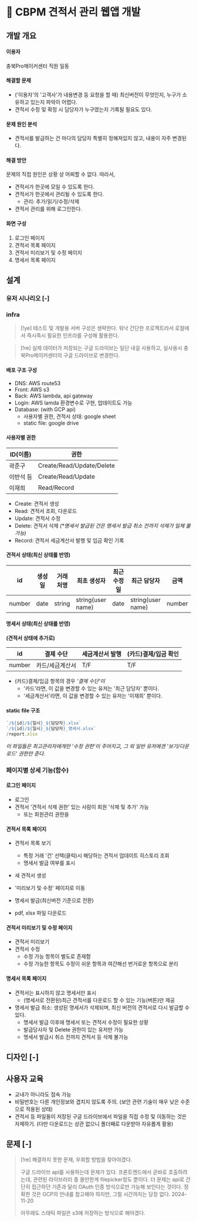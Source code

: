 # 󰏢 CBPM 견적서 관리 웹앱 개발


## 개발 개요

#### 이용자

충북Pro메이커센터 직원 일동

#### 해결할 문제

- ('이용자'의 '고객사'가 내용변경 등 요청을 할 때) 최신버전이 무엇인지, 누구가 소유하고 있는지 파악이 어렵다.
- 견적서 수정 및 확정 시 담당자가 누구였는지 기록될 필요도 있다.

#### 문제 원인 분석

- 견적서를 발급하는 건 마다의 담당자 특별히 정해져있지 않고, 내용이 자주 변경된다.

#### 해결 방안

문제의 직접 원인은 상황 상 어찌할 수 없다. 따라서,

- 견적서가 한곳에 모일 수 있도록 한다.
- 견적서가 한곳에서 관리될 수 있도록 한다.
  - 관리: 추가/읽기/수정/삭제
- 견적서 관리를 위해 로그인한다.

#### 화면 구성

1. 로그인 페이지
2. 견적서 목록 페이지
3. 견적서 미리보기 및 수정 페이지
4. 명세서 목록 페이지


## 설계

### 유저 시나리오 [-]


### infra

> [!ye] 테스트 및 개발용 서버 구성은 생략한다. 워낙 간단한 프로젝트라서 로컬에서 즉시즉시 필요한 인프라를 구성해 활용한다.

> [!re] 실제 데이터가 저장되는 구글 드라이브는 일단 내걸 사용하고, 실사용시 충북Pro메이커센터의 구글 드라이브로 변경한다.

#### 배포 구조 구성

- DNS: AWS route53
- Front: AWS s3
- Back: AWS lambda, api gateway
- Login: AWS lamda 환경변수로 구현, 업데이트도 가능
- Database: (with GCP api)
  - 사용자별 권한, 견적서 상태: google sheet
  - static file: google drive


#### 사용자별 권한

| ID(이름)  | 권한                      |
|-----------|---------------------------|
| 곽준구    | Create/Read/Update/Delete |
| 이반석 등  | Create/Read/Update |
| 이재희    | Read/Record               |

- Create: 견적서 생성
- Read: 견적서 조회, 다운로드
- Update: 견적서 수정
- Delete: 견적서 삭제 _(*명세서 발급된 건은 명세서 발급 취소 전까지 삭제가 일체 불가능)_
- Record: 견적서 세금계산서 발행 및 입금 확인 기록


#### 견적서 상태(최신 상태를 반영)

| id     | 생성일   | 거래처명   | 최초 생성자       | 최근 수정일  | 최근 담당자       | 금액   |
| ----   | -------- | ---------- | ------------      | ------------ | ---               | ---    |
| number | date     | string     | string(user name) | date         | string(user name) | number |


#### 명세서 상태(최신 상태를 반영)

**(견적서 상태에 추가로)**

| id     | 결제 수단       | 세금계산서 발행 | (카드)결제/입금 확인 |
| ----   | ---             | ---             | ---                  |
| number | 카드/세금계산서 | T/F             | T/F                  |

- (카드)결제/입금 항목의 경우 _'결제 수단'이_
  - '카드'라면, 이 값을 변경할 수 있는 유저는 '최근 담당자' 뿐이다.
  - '세금계산서'라면, 이 값을 변경할 수 있는 유저는 '이재희' 뿐이다.


#### static file 구조

```javascript
`/${id}/${일시}_${담당자}.xlsx`
`/${id}/${일시}_${담당자}_명세서.xlsx`
/report.xlsx
```

_이 파일들은 최고관리자에게만 '수정 권한'이 주어지고, 그 외 일반 유저에겐 '보기/다운로드' 권한만 준다._


### 페이지별 상세 기능(함수)


#### 로그인 페이지

- 로그인
- 견적서 '견적서 삭제 권한' 있는 사람이 회원 '삭제 및 추가' 가능
  - 또는 회원관리 권한을


#### 견적서 목록 페이지

- 견적서 목록 보기
  - 특정 거래 '건' 선택(클릭)시 해당하는 견적서 업데이트 히스토리 조회
  - 명세서 발급 여부를 표시

- 새 견적서 생성
- '미리보기 및 수정' 페이지로 이동
- 명세서 발급(최신버전 기준으로 전환)
- pdf, xlsx 파일 다운로드


#### 견적서 미리보기 및 수정 페이지

- 견적서 미리보기
- 견적서 수정
  - 수정 가능 항목이 별도로 존재함
  - 수정 가능한 항목도 수정이 쉬운 항목과 여간해선 번거로운 항목으로 분리


#### 명세서 목록 페이지

- 견적서는 표시하지 않고 명세서만 표시
  - (명세서로 전환된)최근 견적서를 다운로드 할 수 있는 기능(버튼)만 제공
- 명세서 발급 취소: 생성된 명세서가 삭제되며, 최신 버전의 견적서로 다시 발급할 수 있다.
  - 명세서 발급 이후에 명세서 또는 견적서 수정이 필요한 상황
  - 발급당사자 및 Delete 권한이 있는 유저만 가능
  - 명세서 발급시 취소 전까지 견적서 등 삭제 불가능



## 디자인 [-]



## 사용자 교육

- 교내가 아니라도 접속 가능
- 비밀번호는 다른 개인정보와 겹치지 않도록 주의.
  (보안 관련 기술이 매우 낮은 수준으로 적용된 상태)
- 견적서 등 파일들이 저장된 구글 드라이브에서 파일을 직접 수정 및 이동하는 것은 자제하기.
  (다만 다운로드는 상관 없으니 폴더째로 다운받아 자유롭게 활용)




## 문제 [-]


> [!re] 해결하지 못한 문제, 우회할 방법을 찾아야겠다.
>
> 구글 드라이브 api를 사용하는데 문제가 있다. 프론트엔드에서 곧바로 호출하려는데, 관련된 라이브러리 중 쓸만한게 filepicker정도 뿐이다.
> 더 문제는 api로 간단히 접근하던 기존과 달리 OAuth 인증 방식으로만 가능해 보인다는 것이다. 정확한 것은 GCP의 안내를 참고해야 하지만, 그럴 시간까지는 당장 없다. 2024-11-20
>
> 아무래도 스태틱 파일은 s3에 저장하는 방식으로 해야겠다.
